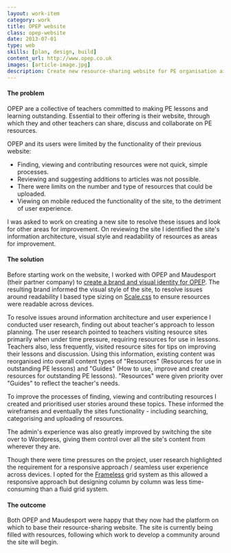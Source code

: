```yaml
---
layout: work-item
category: work
title: OPEP website
class: opep-website
date: 2013-07-01
type: web
skills: [plan, design, build]
content_url: http://www.opep.co.uk
images: [article-image.jpg]
description: Create new resource-sharing website for PE organisation aiming for outstanding lessons.
---
```


#### The problem

OPEP are a collective of teachers committed to making PE lessons and learning outstanding. Essential to their offering is their website, through which they and other teachers can share, discuss and collaborate on PE resources.

OPEP and its users were limited by the functionality of their previous website:

* Finding, viewing and contributing resources were not quick, simple processes.
* Reviewing and suggesting additions to articles was not possible.
* There were limits on the number and type of resources that could be uploaded.
* Viewing on mobile reduced the functionality of the site, to the detriment of user experience.

I was asked to work on creating a new site to resolve these issues and look for other areas for improvement. On reviewing the site I identified the site's information architecture, visual style and readability of resources as areas for improvement.

#### The solution
Before starting work on the website, I worked with OPEP and Maudesport (their partner company) to [create a brand and visual identity for OPEP](/work/opep-brand). The resulting brand informed the visual style of the site, to resolve issues around readability I based type sizing on [Scale.css](https://github.com/viljamis/Scale) to ensure resources were readable across devices.

<p class="has-pullquote" data-pullquote="user research pointed to teachers visiting resource sites primarily when under time pressure">To resolve issues around information architecture and user experience I conducted user research, finding out about teacher's approach to lesson planning. The user research pointed to teachers visiting resource sites primarily when under time pressure, requiring resources for use in lessons. Teachers also, less frequently, visited resource sites for tips on improving their lessons and discussion. Using this information, existing content was reorganised into overall content types of "Resources" (Resources for use in outstanding PE lessons) and "Guides" (How to use, improve and create resources for outstanding PE lessons). "Resources" were given priority over "Guides" to reflect the teacher's needs.</p>

To improve the processes of finding, viewing and contributing resources I created and prioritised user stories around these topics. These informed the wireframes and eventually the sites functionality - including searching, categorising and uploading of resources.

The admin's experience was also greatly improved by switching the site over to Wordpress, giving them control over all the site's content from wherever they are.

Though there were time pressures on the project, user research highlighted the requirement for a responsive approach / seamless user experience across devices. I opted for the [Frameless](http://framelessgrid.com/) grid system as this allowed a responsive approach but designing column by column was less time-consuming than a fluid grid system.

#### The outcome
Both OPEP and Maudesport were happy that they now had the platform on which to base their resource-sharing website. The site is currently being filled with resources, following which work to develop a community around the site will begin.
